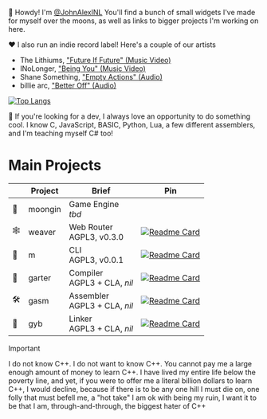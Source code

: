 👋 Howdy! I'm [@JohnAlexINL](https://github.com/johnalexinl)
You'll find a bunch of small widgets I've made for myself over the moons,
as well as links to bigger projects I'm working on here.

❤️ I also run an indie record label! Here's a couple of our artists
- The Lithiums, ["Future If Future" (Music Video)](https://www.youtube.com/watch?v=D_K7zt8DsIo)
- INoLonger, ["Being You" (Music Video)](https://www.youtube.com/watch?v=uNR3PwMQNJs)
- Shane Something, ["Empty Actions" (Audio)](https://www.youtube.com/watch?v=EWxwVslQsDo)
- billie arc, ["Better Off" (Audio)](https://www.youtube.com/watch?v=0qItQSExrkg)

[![Top Langs](https://github-readme-stats.vercel.app/api/top-langs/?username=johnalexinl&layout=pie&bg_color=151515&border_color=080808)](https://github.com/anuraghazra/github-readme-stats)

🌱 If you're looking for a dev, I always love an opportunity to do something cool.
I know C, JavaScript, BASIC, Python, Lua, a few different assemblers, and I'm teaching myself C# too!

# Main Projects

| | Project | Brief | Pin |
|--|--|--|--|
|🔮| moongin | Game Engine <br> _tbd_ |  |
|🕸️| weaver | Web Router <br> AGPL3, v0.3.0 | [![Readme Card](https://github-readme-stats.vercel.app/api/pin/?username=bloodroseorg&repo=weaver&bg_color=151515&border_color=080808)](https://github.com/bloodroseorg/weaver) |
|🧩| m | CLI <br> AGPL3, v0.0.1 | [![Readme Card](https://github-readme-stats.vercel.app/api/pin/?username=bloodroseorg&repo=m&bg_color=151515&border_color=080808)](https://github.com/bloodroseorg/m) |
|🐍| garter | Compiler <br> AGPL3 + CLA, _nil_ | [![Readme Card](https://github-readme-stats.vercel.app/api/pin/?username=bloodroseorg&repo=garter&bg_color=151515&border_color=080808)](https://github.com/bloodroseorg/garter) |
|🛠️| gasm | Assembler <br> AGPL3 + CLA, _nil_ | [![Readme Card](https://github-readme-stats.vercel.app/api/pin/?username=bloodroseorg&repo=gasm&bg_color=151515&border_color=080808)](https://github.com/bloodroseorg/gasm) |
|🔗| gyb | Linker <br> AGPL3 + CLA, _nil_ | [![Readme Card](https://github-readme-stats.vercel.app/api/pin/?username=bloodroseorg&repo=gyb&bg_color=151515&border_color=080808)](https://github.com/bloodroseorg/gyb) |

> [!IMPORTANT]
> I do not know C++. I do not want to know C++. You cannot pay me a large enough amount of money to learn C++.
> I have lived my entire life below the poverty line, and yet, if you were to offer me a literal billion dollars to learn C++, 
> I would decline, because if there is to be any one hill I must die on,
> one folly that must befell me, a "hot take" I am ok with being my ruin,
> I want it to be that I am, through-and-through, the biggest hater of C++
